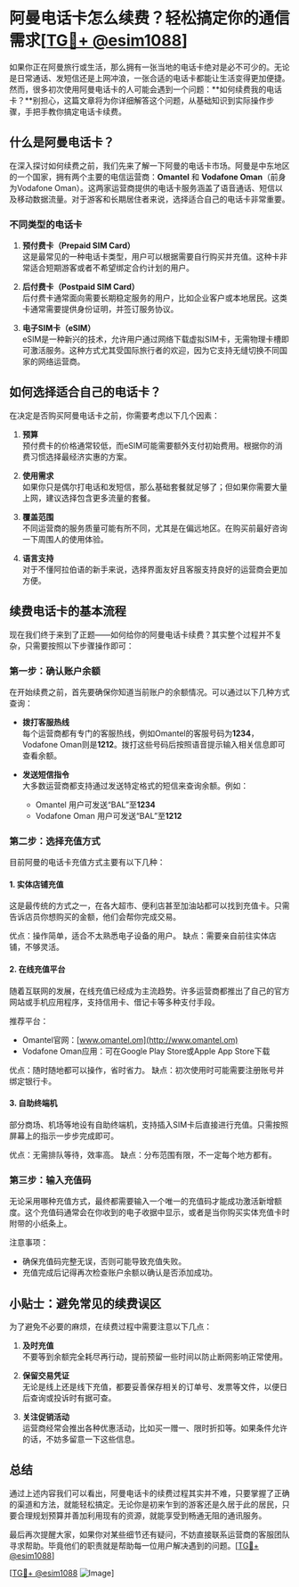 # 阿曼电话卡怎么续费？轻松搞定你的通信需求[[TG💪+ @esim1088](https://t.me/s/esim1088)]

如果你正在阿曼旅行或生活，那么拥有一张当地的电话卡绝对是必不可少的。无论是日常通话、发短信还是上网冲浪，一张合适的电话卡都能让生活变得更加便捷。然而，很多初次使用阿曼电话卡的人可能会遇到一个问题：**如何续费我的电话卡？**别担心，这篇文章将为你详细解答这个问题，从基础知识到实际操作步骤，手把手教你搞定电话卡续费。

## 什么是阿曼电话卡？

在深入探讨如何续费之前，我们先来了解一下阿曼的电话卡市场。阿曼是中东地区的一个国家，拥有两个主要的电信运营商：**Omantel** 和 **Vodafone Oman**（前身为Vodafone Oman）。这两家运营商提供的电话卡服务涵盖了语音通话、短信以及移动数据流量。对于游客和长期居住者来说，选择适合自己的电话卡非常重要。

### 不同类型的电话卡

1. **预付费卡（Prepaid SIM Card）**  
   这是最常见的一种电话卡类型，用户可以根据需要自行购买并充值。这种卡非常适合短期游客或者不希望绑定合约计划的用户。

2. **后付费卡（Postpaid SIM Card）**  
   后付费卡通常面向需要长期稳定服务的用户，比如企业客户或本地居民。这类卡通常需要提供身份证明，并签订服务协议。

3. **电子SIM卡（eSIM）**  
   eSIM是一种新兴的技术，允许用户通过网络下载虚拟SIM卡，无需物理卡槽即可激活服务。这种方式尤其受国际旅行者的欢迎，因为它支持无缝切换不同国家的网络运营商。

## 如何选择适合自己的电话卡？

在决定是否购买阿曼电话卡之前，你需要考虑以下几个因素：

1. **预算**  
   预付费卡的价格通常较低，而eSIM可能需要额外支付初始费用。根据你的消费习惯选择最经济实惠的方案。

2. **使用需求**  
   如果你只是偶尔打电话和发短信，那么基础套餐就足够了；但如果你需要大量上网，建议选择包含更多流量的套餐。

3. **覆盖范围**  
   不同运营商的服务质量可能有所不同，尤其是在偏远地区。在购买前最好咨询一下周围人的使用体验。

4. **语言支持**  
   对于不懂阿拉伯语的新手来说，选择界面友好且客服支持良好的运营商会更加方便。

## 续费电话卡的基本流程

现在我们终于来到了正题——如何给你的阿曼电话卡续费？其实整个过程并不复杂，只需要按照以下步骤操作即可：

### 第一步：确认账户余额

在开始续费之前，首先要确保你知道当前账户的余额情况。可以通过以下几种方式查询：

- **拨打客服热线**  
  每个运营商都有专门的客服热线，例如Omantel的客服号码为**1234**，Vodafone Oman则是**1212**。拨打这些号码后按照语音提示输入相关信息即可查看余额。

- **发送短信指令**  
  大多数运营商都支持通过发送特定格式的短信来查询余额。例如：
  - Omantel 用户可发送“BAL”至**1234**
  - Vodafone Oman 用户可发送“BAL”至**1212**

### 第二步：选择充值方式

目前阿曼的电话卡充值方式主要有以下几种：

#### 1. 实体店铺充值

这是最传统的方式之一，在各大超市、便利店甚至加油站都可以找到充值卡。只需告诉店员你想购买的金额，他们会帮你完成交易。

优点：操作简单，适合不太熟悉电子设备的用户。
缺点：需要亲自前往实体店铺，不够灵活。

#### 2. 在线充值平台

随着互联网的发展，在线充值已经成为主流趋势。许多运营商都推出了自己的官方网站或手机应用程序，支持信用卡、借记卡等多种支付手段。

推荐平台：
- Omantel官网：[www.omantel.om](http://www.omantel.om)
- Vodafone Oman应用：可在Google Play Store或Apple App Store下载

优点：随时随地都可以操作，省时省力。
缺点：初次使用时可能需要注册账号并绑定银行卡。

#### 3. 自助终端机

部分商场、机场等地设有自助终端机，支持插入SIM卡后直接进行充值。只需按照屏幕上的指示一步步完成即可。

优点：无需排队等待，效率高。
缺点：分布范围有限，不一定每个地方都有。

### 第三步：输入充值码

无论采用哪种充值方式，最终都需要输入一个唯一的充值码才能成功激活新增额度。这个充值码通常会在你收到的电子收据中显示，或者是当你购买实体充值卡时附带的小纸条上。

注意事项：
- 确保充值码完整无误，否则可能导致充值失败。
- 充值完成后记得再次检查账户余额以确认是否添加成功。

## 小贴士：避免常见的续费误区

为了避免不必要的麻烦，在续费过程中需要注意以下几点：

1. **及时充值**  
   不要等到余额完全耗尽再行动，提前预留一些时间以防止断网影响正常使用。

2. **保留交易凭证**  
   无论是线上还是线下充值，都要妥善保存相关的订单号、发票等文件，以便日后查询或投诉时有据可查。

3. **关注促销活动**  
   运营商经常会推出各种优惠活动，比如买一赠一、限时折扣等。如果条件允许的话，不妨多留意一下这些信息。

## 总结

通过上述内容我们可以看出，阿曼电话卡的续费过程其实并不难，只要掌握了正确的渠道和方法，就能轻松搞定。无论你是初来乍到的游客还是久居于此的居民，只要合理规划预算并善加利用现有的资源，就能享受到畅通无阻的通讯服务。

最后再次提醒大家，如果你对某些细节还有疑问，不妨直接联系运营商的客服团队寻求帮助。毕竟他们的职责就是帮助每一位用户解决遇到的问题。[[TG💪+ @esim1088](https://t.me/s/esim1088)]

[[TG💪+ @esim1088](https://t.me/s/esim1088) ![Image](https://i.postimg.cc/4NQfJmqS/Snipaste-2025-05-13-00-14-12.png)]